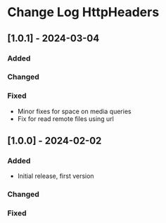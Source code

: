 # Change Log HttpHeaders


## [1.0.1] - 2024-03-04

### Added

### Changed

### Fixed

- Minor fixes for space on media queries
- Fix for read remote files using url


## [1.0.0] - 2024-02-02

### Added

- Initial release, first version

### Changed

### Fixed
